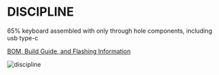 # DISCIPLINE
 65% keyboard assembled with only through hole components, including usb type-c

[BOM, Build Guide, and Flashing Information](./doc)

![discipline](./doc/images/discipline.jpeg)